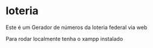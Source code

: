 # loteria
Este é um Gerador de números da loteria federal via web

Para rodar localmente tenha o xampp instalado

